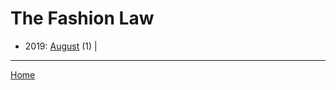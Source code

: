 # The Fashion Law

  * 2019: 
      [August](./the-fashion-law-2019-08.md) (1) | 

----

[Home](../)
